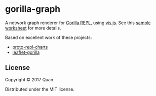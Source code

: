 # gorilla-graph

A network graph renderer for [Gorilla REPL](http://gorilla-repl.org/), using [vis.js](http://visjs.org/).
See this [sample worksheet](http://viewer.gorilla-repl.org/view.html?source=github&user=tentamen&repo=gorilla-graph&path=ws/demo.clj) for more details.

Based on excellent work of these projects:
- [proto-repl-charts](https://github.com/jasongilman/proto-repl-charts)
- [leaflet-gorilla](https://github.com/wiseman/leaflet-gorilla)

## License

Copyright © 2017 Quan

Distributed under the MIT license.
